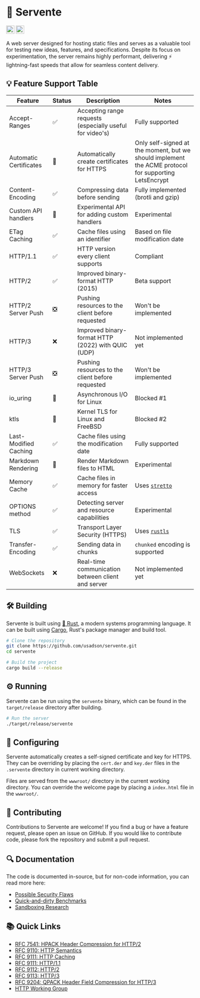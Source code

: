 # 🚀 Servente
[<img alt="GitHub Actions build status" src="https://img.shields.io/github/actions/workflow/status/usadson/servente/rust.yml?logo=Github-Actions&style=for-the-badge" height="22">](https://github.com/usadson/servente/actions/)
[<img alt="Travis CI build status" src="https://img.shields.io/github/actions/workflow/status/usadson/servente/rust.yml?logo=travis&style=for-the-badge" height="22">](https://app.travis-ci.com/github/usadson/servente)

A web server designed for hosting static files and serves as a valuable tool for
testing new ideas, features, and specifications. Despite its focus on
experimentation, the server remains highly performant, delivering
⚡ lightning-fast speeds that allow for seamless content delivery.

## 💡 Feature Support Table
| Feature                   | Status | Description                                              | Notes                                                                                                 |
| ------------------------- | ------ | -------------------------------------------------------- | ----------------------------------------------------------------------------------------------------- |
| Accept-Ranges             | ✅     | Accepting range requests (especially useful for video's) | Fully supported                                                                                       |
| Automatic Certificates    | 🤕     | Automatically create certificates for HTTPS              | Only self-signed at the moment, but we should implement the ACME protocol for supporting LetsEncrypt  |
| Content-Encoding          | ✅     | Compressing data before sending                          | Fully implemented (brotli and gzip)                                                                   |
| Custom API handlers       | 🤕     | Experimental API for adding custom handlers              | Experimental                                                                                          |
| ETag Caching              | ✅     | Cache files using an identifier                          | Based on file modification date                                                                       |
| HTTP/1.1                  | ✅     | HTTP version every client supports                       | Compliant                                                                                             |
| HTTP/2                    | ✅     | Improved binary-format HTTP (2015)                       | Beta support                                                                                          |
| HTTP/2 Server Push        | ❎     | Pushing resources to the client before requested         | Won't be implemented                                                                                  |
| HTTP/3                    | ❌     | Improved binary-format HTTP (2022) with QUIC (UDP)       | Not implemented yet                                                                                   |
| HTTP/3 Server Push        | ❎     | Pushing resources to the client before requested         | Won't be implemented                                                                                  |
| io_uring                  | 🚧     | Asynchronous I/O for Linux                               | Blocked #1                                                                                            |
| ktls                      | 🚧     | Kernel TLS for Linux and FreeBSD                         | Blocked #2                                                                                            |
| Last-Modified Caching     | ✅     | Cache files using the modification date                  | Fully supported                                                                                       |
| Markdown Rendering        | 🤕     | Render Markdown files to HTML                            | Experimental                                                                                          |
| Memory Cache              | ✅     | Cache files in memory for faster access                  | Uses [`stretto`](https://docs.rs/stretto/latest/stretto/)                                             |
| OPTIONS method            | ✅     | Detecting server and resource capabilities               | Experimental                                                                                          |
| TLS                       | ✅     | Transport Layer Security (HTTPS)                         | Uses [`rustls`](https://docs.rs/rustls/latest/rustls/)                                                |
| Transfer-Encoding         | ✅     | Sending data in chunks                                   | `chunked` encoding is supported                                                                       |
| WebSockets                | ❌     | Real-time communication between client and server        | Not implemented yet                                                                                   |


## 🛠️ Building
Servente is built using [🦀 Rust](https://www.rust-lang.org/), a modern systems
programming language. It can be built using [Cargo](https://doc.rust-lang.org/cargo/),
Rust's package manager and build tool.

```bash
# Clone the repository
git clone https://github.com/usadson/servente.git
cd servente

# Build the project
cargo build --release
```

## ⚙️ Running
Servente can be run using the `servente` binary, which can be found in the
`target/release` directory after building.

```bash
# Run the server
./target/release/servente
```

## 🏃 Configuring
Servente automatically creates a self-signed certificate and key for HTTPS. They
can be overriding by placing the `cert.der` and `key.der` files in the `.servente`
directory in current working directory.

Files are served from the `wwwroot/` directory in the current working directory.
You can override the welcome page by placing a `index.html` file in the `wwwroot/`.

## 🎁 Contributing
Contributions to Servente are welcome! If you find a bug or have a feature
request, please open an issue on GitHub. If you would like to contribute code,
please fork the repository and submit a pull request.

## 🔍 Documentation
The code is documented in-source, but for non-code information, you can read
more here:
* [Possible Security Flaws](docs/Security.md)
* [Quick-and-dirty Benchmarks](docs/Benchmark.md)
* [Sandboxing Research](docs/Sandboxing.md)

## 📚 Quick Links
* [RFC 7541: HPACK Header Compression for HTTP/2](https://httpwg.org/specs/rfc7541.html)
* [RFC 9110: HTTP Semantics](https://www.rfc-editor.org/rfc/rfc9110.html)
* [RFC 9111: HTTP Caching](https://www.rfc-editor.org/rfc/rfc9111.html)
* [RFC 9111: HTTP/1.1](https://www.rfc-editor.org/rfc/rfc9112.html)
* [RFC 9112: HTTP/2](https://www.rfc-editor.org/rfc/rfc9113.html)
* [RFC 9113: HTTP/3](https://www.rfc-editor.org/rfc/rfc9114.html)
* [RFC 9204: QPACK Header Field Compression for HTTP/3](https://httpwg.org/specs/rfc9204.html)
* [HTTP Working Group](https://httpwg.org/)
